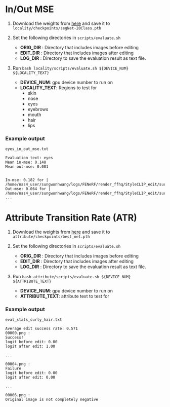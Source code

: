 # In/Out MSE
 1. Download the weights from [here](https://drive.google.com/file/d/1iWd_J8Wa522Szuh3lpBxAedCnpDttGBX/view?usp=sharing) and save it to `locality/checkpoints/segNet-20Class.pth`

 2. Set the following directories in `scripts/evaluate.sh`
    *  **ORIG_DIR** : Directory that includes images before editing
    *  **EDIT_DIR** : Directory that includes images after editing
    *  **LOG_DIR** : Directory to save the evaluation result as text file.

3. Run `bash locality/scripts/evaluate.sh ${DEVICE_NUM} ${LOCALITY_TEXT}`
    * **DEVICE_NUM**: gpu device number to run on 
    * **LOCALITY_TEXT**: Regions to test for
        * skin
        * nose
        * eyes
        * eyebrows
        * mouth
        * hair
        * lips

### Example output
`eyes_in_out_mse.txt`

```
Evaluation text: eyes
Mean in-mse: 0.148
Mean out-mse: 0.081


In-mse: 0.182 for | /home/nas4_user/sungwonhwang/logs/FENeRF/render_ffhq/StyleCLIP_edit/surprised/inference_results/original/00000.png
Out-mse: 0.064 for | /home/nas4_user/sungwonhwang/logs/FENeRF/render_ffhq/StyleCLIP_edit/surprised/inference_results/original/00000.png
...

```


# Attribute Transition Rate (ATR)
1. Download the weights from [here](https://drive.google.com/file/d/1K-ZCiMnbK3CzgXhxg-ag8uFK4DZcRUuN/view?usp=sharing) and save it to `attribute/checkpoints/best_net.pth`

2. Set the following directories in `scripts/evaluate.sh`
    *  **ORIG_DIR** : Directory that includes images before editing
    *  **EDIT_DIR** : Directory that includes images after editing
    *  **LOG_DIR** : Directory to save the evaluation result as text file.

3. Run `bash attribute/scripts/evaluate.sh ${DEVICE_NUM} ${ATTRIBUTE_TEXT}`
    * **DEVICE_NUM**: gpu device number to run on 
    * **ATTRIBUTE_TEXT**: attribute text to test for

### Example output
`eval_stats_curly_hair.txt`
```
Average edit success rate: 0.571
00000.png : 
Success!
logit before edit: 0.00
logit after edit: 1.00

...

00004.png : 
Failure
logit before edit: 0.00
logit after edit: 0.00

...

00006.png : 
Original image is not completely negative
```